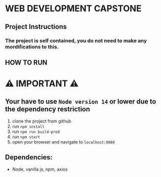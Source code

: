 <!-- @format -->

# WEB DEVELOPMENT CAPSTONE

## Project Instructions

### The project is self contained, you do not need to make any mordifications to this.

## HOW TO RUN

# ⚠️ IMPORTANT ⚠️

## Your have to use `Node version 14` or lower due to the dependency restriction

1. clone the project from github
2. run `npm install`
3. run `npm run build-prod`
4. run `npm start`
5. open your browser and navigate to `localhost:8080`

## Dependencies:

- Node, vanilla js, npm, axios
